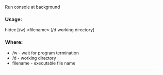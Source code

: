 Run console at background

### Usage:
hidec [/w] \<filename> [/d working directory]

### Where:
- /w - wait for program termination
- /d - working directory
- filename - executable file name

------------------------------------------------------------------------
